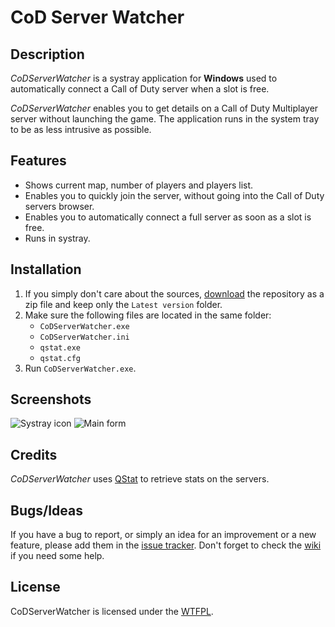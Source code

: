 CoD Server Watcher
==================

Description
-----------

_CoDServerWatcher_ is a systray application for **Windows** used to automatically connect a Call of Duty server when a slot is free.

_CoDServerWatcher_ enables you to get details on a Call of Duty Multiplayer server without launching the game. The application runs in the system tray to be as less intrusive as possible.

Features
--------

* Shows current map, number of players and players list.
* Enables you to quickly join the server, without going into the Call of Duty servers browser.
* Enables you to automatically connect a full server as soon as a slot is free.
* Runs in systray.

Installation
------------

1. If you simply don't care about the sources, [download](https://github.com/Otiel/CoDServerWatcher/archive/master.zip) the repository as a zip file and keep only the `Latest version` folder.
2. Make sure the following files are located in the same folder:
    * `CoDServerWatcher.exe`
    * `CoDServerWatcher.ini`
    * `qstat.exe`
    * `qstat.cfg`
3. Run `CoDServerWatcher.exe`.

Screenshots
-----------

![Systray icon](http://i.imgur.com/2xibQ4B.png)
![Main form](http://i.imgur.com/pyBgJL5.png)

Credits
-------

_CoDServerWatcher_ uses [QStat](http://sourceforge.net/projects/qstat/) to retrieve stats on the servers.

Bugs/Ideas
----------

If you have a bug to report, or simply an idea for an improvement or a new feature, please add them in the [issue tracker](https://github.com/Otiel/CoDServerWatcher/issues).
Don't forget to check the [wiki](https://github.com/Otiel/CoDServerWatcher/wiki) if you need some help.

License
-------

CoDServerWatcher is licensed under the [WTFPL](http://www.wtfpl.net/).
